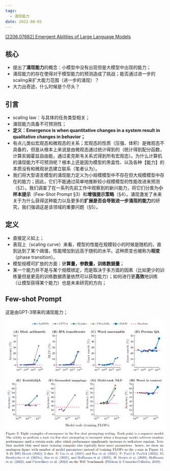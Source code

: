 ```yaml
---
tags:
  - 涌现能力
date: 2022-08-01
---
```

[[2206.07682] Emergent Abilities of Large Language Models](https://arxiv.org/abs/2206.07682)

## 核心
- 提出了**涌现能力**的概念：小模型中没有出现但是大模型中出现的能力；
- 涌现能力的存在使得对于模型能力的预测造成了挑战；能否通过进一步的scaling来扩大能力范围（进一步的涌现）？
- 大力出奇迹，什么时候是个尽头？

## 引言
- scaling law：与具体的任务类型相关；
- 涌现能力具备不可预测性；
- **定义：Emergence is when quantitative changes in a system result in qualitative changes in behavior；**
- 有点儿类似宏观态和微观态的关系；宏观态的性质（压强、体积）是微观态不具备的，但是从根本上来说是由微观态通过统计得到的（统计得到配分函数，计算亥姆霍兹自由能，通过麦克斯韦关系式得到所有宏观态）。为什么计算机的涌现能力不可预测呢？根本上还是因为模型的黑盒性、以及各种【能力】的本质没有和微观状态建立联系（笔者认为）。
- 我们将大型语言模型的涌现能力定义为小规模模型中不存在但大规模模型中存在的能力；因此，它们不能通过简单地推断较小规模模型的性能改进来预测（§2）。我们调查了在一系列先前工作中观察到的新兴能力，将它们分类为**小样本提示**（Few-Shot Prompt §3）和**增强提示策略**（§4）。涌现激发了未来关于为什么获得这种能力以及更多的**扩展是否会导致进一步涌现的能力**的研究，我们强调这是该领域的重要问题（§5）。

## 定义
- 直接定义如上；
- 表现上（scaling curve）来看，模型的性能在规模较小的时候是随机的，直到达到了某个阈值，性能增加到远高于随机的水平。这种质变也被称为**相变**（phase transition）。
- 模型规模可扩放的方面：**计算量，参数量，训练数据量**；
- 某一个能力并不是与某个规模绑定，而是取决于多方面的因素（比如更少的训练量但是更高的训练数据质量依然可以获取能力）；如何进行更**高效**地训练（让模型获得某个能力）也是未来研究的方向；

## Few-shot Prompt 
这是由GPT-3带来的涌现能力；

![image.png|700](https://raw.githubusercontent.com/Shichun-Liu/images-on-picgo/main/pics/20231225145304.png)


